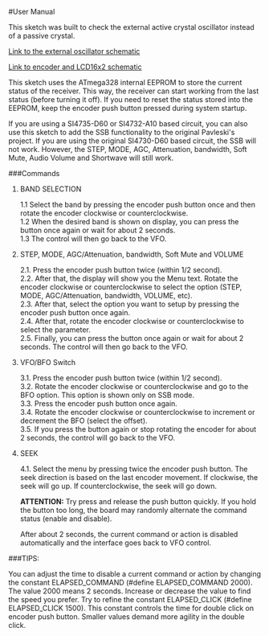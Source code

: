 #User Manual

This sketch was built to check the external active crystal oscillator instead of a passive crystal.

[Link to the external oscillator schematic](https://github.com/pu2clr/SI4735/tree/master/extras/schematic#si473x-and-external-active-crystal-oscillator-or-signal-generator)

[Link to encoder and LCD16x2 schematic](https://github.com/pu2clr/SI4735/tree/master/extras/schematic#standalone-atmega328-with-or-without-external-crystal-si4735-d60-and-lcd-16x2)

This sketch uses the ATmega328 internal EEPROM to store the current status of the receiver.
This way, the receiver can start working from the last status (before turning it off).
If you need to reset the status stored into the EEPROM, keep the encoder push button pressed during system startup.

If you are using a SI4735-D60 or SI4732-A10 based circuit, you can also use this sketch to add the SSB functionality to the
original Pavleski's project. If you are using the original SI4730-D60 based circuit, the SSB will not work. However, the STEP,
MODE, AGC, Attenuation, bandwidth, Soft Mute, Audio Volume and Shortwave will still work.

###Commands

1. BAND SELECTION

    1.1 Select the band by pressing the encoder push button once and then rotate the encoder clockwise or counterclockwise.  
    1.2 When the desired band is shown on display, you  can press the button once again or wait for about 2 seconds.  
    1.3 The control will then go back to the VFO.

2. STEP, MODE, AGC/Attenuation, bandwidth, Soft Mute and VOLUME

     2.1. Press the encoder push button twice (within 1/2 second).  
     2.2. After that, the display will show you the Menu text. Rotate the encoder clockwise or counterclockwise
          to select the option (STEP, MODE, AGC/Attenuation, bandwidth, VOLUME, etc).  
     2.3. After that, select the option you want to setup by pressing the encoder push button once again.  
     2.4. After that, rotate the encoder clockwise or counterclockwise to select the parameter.  
     2.5. Finally, you can press the button once again or wait for about 2 seconds.
          The control will then go back to the VFO.

3. VFO/BFO Switch

    3.1. Press the encoder push button twice (within 1/2 second).  
    3.2. Rotate the encoder clockwise or counterclockwise and go to the BFO option. This option is shown only on SSB mode.  
    3.3. Press the encoder push button once again.  
    3.4. Rotate the encoder clockwise or counterclockwise to increment or decrement the BFO (select the offset).  
    3.5. If you press the button again or stop rotating the encoder for about 2 seconds, the control will go back to the VFO.


4. SEEK

    4.1. Select the menu by pressing twice the encoder push button. The seek direction is based on the last encoder
        movement. If clockwise, the seek will go up. If counterclockwise, the seek will go down.

    __ATTENTION:__ Try press and release the push button quickly. If you hold the button too long, the board may
    randomly alternate the command status (enable and disable).

    After about 2 seconds, the current command or action is disabled automatically and the interface goes back
    to VFO control.


###TIPS:

You can adjust the time to disable a current command or action by changing the constant ELAPSED_COMMAND
(#define ELAPSED_COMMAND 2000). The value 2000 means 2 seconds. Increase or decrease the value to find the speed you prefer.
Try to refine the constant ELAPSED_CLICK (#define ELAPSED_CLICK 1500). This constant controls the time
for double click on encoder push button. Smaller values demand more agility in the double click.

